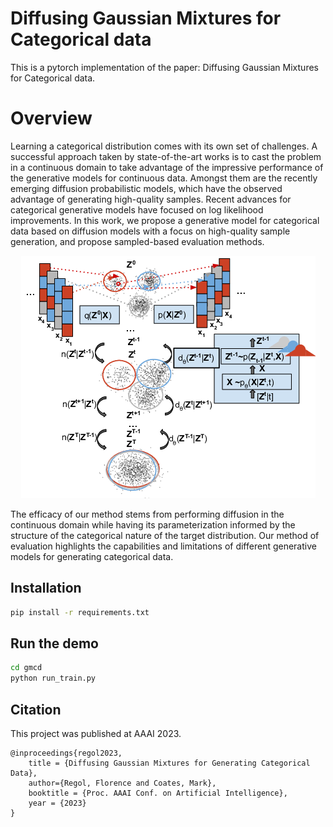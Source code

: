 


# Diffusing Gaussian Mixtures for Categorical data
This is a pytorch implementation of the paper: Diffusing Gaussian Mixtures for Categorical data.



# Overview

Learning a categorical distribution comes with its own set of challenges. A successful approach taken by state-of-the-art works is to cast the problem in a continuous domain to take advantage of the impressive performance of the generative models for continuous data. Amongst them are the recently emerging diffusion probabilistic models, which have the observed advantage of generating high-quality samples. Recent advances for categorical generative models have focused on log likelihood improvements. In this work, we propose a generative model for categorical data based on diffusion models with a focus on high-quality sample generation, and propose sampled-based evaluation methods. 

<p align="center">
<img src="/img/overview.png"/>
</p>
The efficacy of our method stems from performing diffusion in the continuous domain while having its parameterization informed by the structure of the categorical nature of the target distribution. Our method of evaluation highlights the capabilities and limitations of different generative models for generating categorical data. 


## Installation
```bash
pip install -r requirements.txt 
```

## Run the demo

```bash
cd gmcd
python run_train.py
```



## Citation

This project was published at AAAI 2023.

```
@inproceedings{regol2023,
	title = {Diffusing Gaussian Mixtures for Generating Categorical Data},
	author={Regol, Florence and Coates, Mark},
	booktitle = {Proc. AAAI Conf. on Artificial Intelligence},
	year = {2023}
}
```


